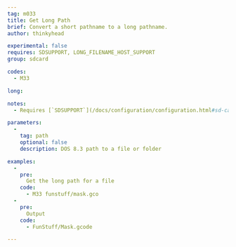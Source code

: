 ```yaml
---
tag: m033
title: Get Long Path
brief: Convert a short pathname to a long pathname.
author: thinkyhead

experimental: false
requires: SDSUPPORT, LONG_FILENAME_HOST_SUPPORT
group: sdcard

codes:
  - M33

long:

notes:
  - Requires [`SDSUPPORT`](/docs/configuration/configuration.html#sd-card) and `LONG_FILENAME_HOST_SUPPORT`

parameters:
  -
    tag: path
    optional: false
    description: DOS 8.3 path to a file or folder

examples:
  -
    pre:
      Get the long path for a file
    code:
      - M33 funstuff/mask.gco
  -
    pre:
      Output
    code:
      - FunStuff/Mask.gcode

---
```

